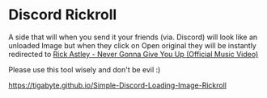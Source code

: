 # Discord Rickroll

A side that will when you send it your friends (via. Discord) will look like an unloaded Image but when they click on Open original they will be instantly redirected to <a href="https://www.youtube.com/watch?v=dQw4w9WgXcQ">Rick Astley - Never Gonna Give You Up (Official Music Video)</a>

Please use this tool wisely and don't be evil :)

https://tigabyte.github.io/Simple-Discord-Loading-Image-Rickroll
